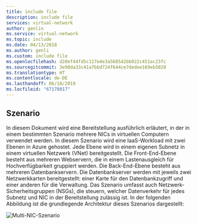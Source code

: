 ```yaml
---
title: include file
description: include file
services: virtual-network
author: genlin
ms.service: virtual-network
ms.topic: include
ms.date: 04/13/2018
ms.author: genli
ms.custom: include file
ms.openlocfilehash: d20ef44fd5c117e4e3a568542bb022c451ac23fc
ms.sourcegitcommit: 3e98da33c41a7bbd724f644ce7dedee169eb5028
ms.translationtype: HT
ms.contentlocale: de-DE
ms.lasthandoff: 06/18/2019
ms.locfileid: "67178017"
---
```

## <a name="scenario"></a>Szenario
In diesem Dokument wird eine Bereitstellung ausführlich erläutert, in der in einem bestimmten Szenario mehrere NICs in virtuellen Computern verwendet werden. In diesem Szenario wird eine IaaS-Workload mit zwei Ebenen in Azure gehostet. Jede Ebene wird in einem eigenen Subnetz in einem virtuellen Netzwerk (VNet) bereitgestellt. Die Front-End-Ebene besteht aus mehreren Webservern, die in einem Lastenausgleich für Hochverfügbarkeit gruppiert werden. Die Back-End-Ebene besteht aus mehreren Datenbankservern. Die Datenbankserver werden mit jeweils zwei Netzwerkkarten bereitgestellt: einer Karte für den Datenbankzugriff und einer anderen für die Verwaltung. Das Szenario umfasst auch Netzwerk-Sicherheitsgruppen (NSGs), die steuern, welcher Datenverkehr für jedes Subnetz und NIC in der Bereitstellung zulässig ist. In der folgenden Abbildung ist die grundlegende Architektur dieses Szenarios dargestellt:

![Multi-NIC-Szenario](./media/virtual-network-deploy-multinic-scenario-include/Figure1.png)

